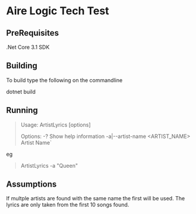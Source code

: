 # Aire Logic Tech Test

## PreRequisites
.Net Core 3.1 SDK

## Building
To build type the following on the commandline

dotnet build 


## Running


> Usage: ArtistLyrics [options]
>
> Options:
>   -?                              Show help information
>   -a|--artist-name <ARTIST_NAME>  Artist Name`

eg 

> ArtistLyrics -a "Queen"

## Assumptions

If multple artists are found with the same name the first will be used.
The lyrics are only taken from the first 10 songs found.